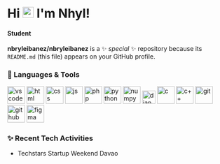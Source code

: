 # Hi <img src="https://media.tenor.com/images/af1b615e4f90567a1328b7c320d3a601/tenor.gif" height="25px"> I'm Nhyl!
#### Student

**nbryleibanez/nbryleibanez** is a ✨ _special_ ✨ repository because its `README.md` (this file) appears on your GitHub profile.

### 🧰 Languages & Tools

<p align="left">
<img width="40px" alt="vscode" src="https://img.icons8.com/fluent/2x/visual-studio-code-2019.png" />
<img width="40px" alt="html" src="https://img.icons8.com/color/2x/html-5.png" />
<img width="40px" alt="css" src="https://img.icons8.com/color/2x/css3.png" />
<img  width="40px" alt="js" src="https://img.icons8.com/color/2x/javascript.png" />
<!-- <img  width="40px" alt="reactjs" src="https://img.icons8.com/color/2x/react-native.png" />
<img  width="40px" alt="vuejs" src="https://img.icons8.com/color/96/000000/vue-js.png" />
<img  width="40px" alt="nuxtjs" src="https://i.redd.it/2ssi8ft315b71.png" />
<img  width="40px" alt="nodejs" src="https://img.icons8.com/color/2x/nodejs.png" /> -->
<img  width="40px" alt="php" src="https://img.icons8.com/dusk/344/php-logo.png" />
<!-- <img  width="40px" alt="laravel" src="https://upload.wikimedia.org/wikipedia/commons/thumb/9/9a/Laravel.svg/1969px-Laravel.svg.png" /> -->
<!-- <img  width="40px" alt="pwa" src="https://angular.io/generated/images/marketing/concept-icons/pwa.png" /> -->
<img width="40px" alt="python" src="https://img.icons8.com/color/2x/python.png" />
<img width="40px" alt="numpy" src="https://img.icons8.com/color/2x/numpy.png" />
<img  width="30px" alt="django" src="https://hackr.io/tutorials/django/logo-django.svg?ver=1610114943"/>
<img width="40px" alt="c" src="https://img.icons8.com/color/2x/c-sharp-logo-2.png" />
<img width="40px" alt="c++" src="https://img.icons8.com/color/344/c-plus-plus-logo.png" />
<!-- <img width="40px" alt="c#" src="https://img.icons8.com/color/2x/c-programming.png" /> -->
<!-- <img width="40px" alt="unity" src="https://i.redd.it/tu3gt6ysfxq71.png"/> -->
<img width="40px" alt="git" src="https://img.icons8.com/color/2x/git.png" />
<img width="40px" alt="github" src="https://img.icons8.com/fluent/2x/github.png" />
<!-- <img  width="40px" alt="heroku" src="https://img.icons8.com/color/344/heroku.png" /> -->
<img  width="40px" alt="figma" src="https://cdn.sanity.io/images/599r6htc/localized/46a76c802176eb17b04e12108de7e7e0f3736dc6-1024x1024.png?w=670&h=670&q=75&fit=max&auto=format" />
<p/>

### ✨ Recent Tech Activities

- Techstars Startup Weekend Davao

[linkedin]: https://www.linkedin.com/in/ArJSarmiento/
[facebook]: https://www.facebook.com/Arnel.Jansarmiento.2003/
